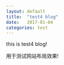 ```yaml
---
layout: default
title:  "test4 blog"
date:   2017-01-04
categories: test
---
```

this is test4 blog!
<!--more-->
用于测试网站布局效果!
